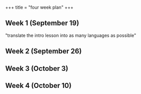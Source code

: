 +++
title = "four week plan"
+++

## Week 1 (September 19)

"translate the intro lesson into as many languages as possible"

## Week 2 (September 26)

## Week 3 (October 3)

## Week 4 (October 10)
